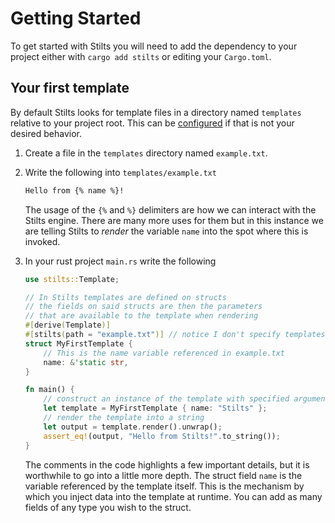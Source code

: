 # Getting Started

To get started with Stilts you will need to add the dependency to
your project either with `cargo add stilts` or editing your `Cargo.toml`.

## Your first template

By default Stilts looks for template files in a directory named `templates`
relative to your project root. This can be [configured](./configuration.md)
if that is not your desired behavior.

1. Create a file in the `templates` directory named `example.txt`.
2. Write the following into `templates/example.txt`
   ```html
   Hello from {% name %}!
   ```
   The usage of the `{%` and `%}` delimiters are how we can interact with the
   Stilts engine. There are many more uses for them but in this instance we are
   telling Stilts to *render* the variable `name` into the spot where this is invoked.
3. In your rust project `main.rs` write the following
   ```rust
   use stilts::Template;

   // In Stilts templates are defined on structs
   // the fields on said structs are then the parameters
   // that are available to the template when rendering
   #[derive(Template)]
   #[stilts(path = "example.txt")] // notice I don't specify templates/example.txt
   struct MyFirstTemplate {
       // This is the name variable referenced in example.txt
       name: &'static str,
   }

   fn main() {
       // construct an instance of the template with specified arguments
       let template = MyFirstTemplate { name: "Stilts" };
       // render the template into a string
       let output = template.render().unwrap();
       assert_eq!(output, "Hello from Stilts!".to_string());
   }
   ```

   The comments in the code highlights a few important details, but it is worthwhile to
   go into a little more depth. The struct field `name` is the variable referenced by
   the template itself. This is the mechanism by which you inject data into the template
   at runtime. You can add as many fields of any type you wish to the struct.
